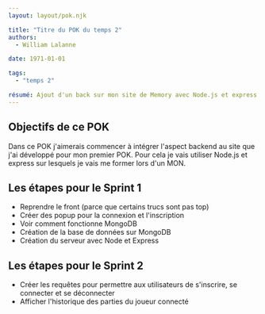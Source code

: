 ```yaml
---
layout: layout/pok.njk

title: "Titre du POK du temps 2"
authors:
  - William Lalanne

date: 1971-01-01

tags: 
  - "temps 2"

résumé: Ajout d'un back sur mon site de Memory avec Node.js et express.
---
```


## Objectifs de ce POK
Dans ce POK j'aimerais commencer à intégrer l'aspect backend au site que j'ai développé pour mon premier POK. Pour cela je vais utiliser Node.js et express sur lesquels je vais me former lors d'un MON. 

## Les étapes pour le Sprint 1
- Reprendre le front (parce que certains trucs sont pas top)
- Créer des popup pour la connexion et l'inscription
- Voir comment fonctionne MongoDB
- Création de la base de données sur MongoDB
- Création du serveur avec Node et Express

## Les étapes pour le Sprint 2
- Créer les requêtes pour permettre aux utilisateurs de s'inscrire, se connecter et se déconnecter
- Afficher l'historique des parties du joueur connecté 


